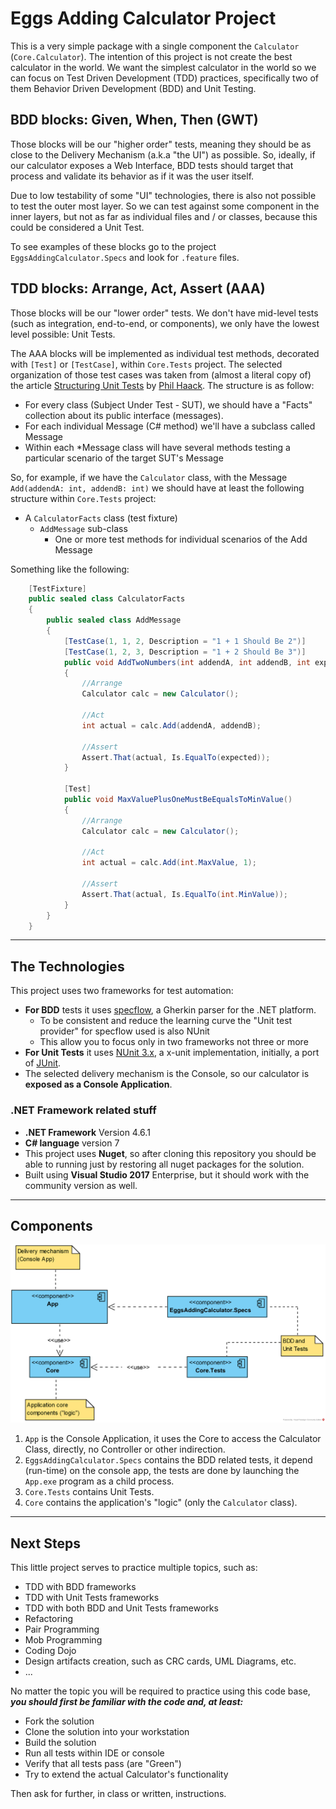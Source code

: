 # Eggs Adding Calculator Project
This is a very simple package with a single component the `Calculator` (`Core.Calculator`). The intention of this project is not create the best calculator in the world. We want the simplest calculator in the world so we can focus on Test Driven Development (TDD) practices, specifically two of them Behavior Driven Development (BDD) and Unit Testing.

## BDD blocks: Given, When, Then (GWT)
Those blocks will be our "higher order" tests, meaning they should be as close to the Delivery Mechanism (a.k.a "the UI") as possible. So, ideally, if our calculator exposes a Web Interface, BDD tests should target that process and validate its behavior as if it was the user itself.

Due to low testability of some "UI" technologies, there is also not possible to test the outer most layer. So we can test against some component in the inner layers, but not as far as individual files and / or classes, because this could be considered a Unit Test.

To see examples of these blocks go to the project `EggsAddingCalculator.Specs` and look for `.feature` files.

## TDD blocks: Arrange, Act, Assert (AAA)
Those blocks will be our "lower order" tests. We don't have mid-level tests (such as integration, end-to-end, or components), we only have the lowest level possible: Unit Tests.

The AAA blocks will be implemented as individual test methods, decorated with `[Test]` or `[TestCase]`, within `Core.Tests` project. The selected organization of those test cases was taken from (almost a literal copy of) the article [Structuring Unit Tests](https://haacked.com/archive/2012/01/02/structuring-unit-tests.aspx/ "Structuring Unit Tests") by [Phil Haack](https://haacked.com/about/ "Phils Bio"). The structure is as follow:

* For every class (Subject Under Test - SUT), we should have a "Facts" collection about its public interface (messages).
* For each individual Message (C# method) we'll have a subclass called <MethodName>Message
* Within each *Message class will have several methods testing a particular scenario of the target SUT's Message

So, for example, if we have the `Calculator` class, with the Message `Add(addendA: int, addendB: int)` we should have at least the following structure within `Core.Tests` project:

* A `CalculatorFacts` class (test fixture)
  * `AddMessage` sub-class
      * One or more test methods for individual scenarios of the Add Message

Something like the following:
``` C#
    [TestFixture]
    public sealed class CalculatorFacts
    {
        public sealed class AddMessage
        {
            [TestCase(1, 1, 2, Description = "1 + 1 Should Be 2")]
            [TestCase(1, 2, 3, Description = "1 + 2 Should Be 3")]
            public void AddTwoNumbers(int addendA, int addendB, int expected)
            {
                //Arrange
                Calculator calc = new Calculator();

                //Act
                int actual = calc.Add(addendA, addendB);

                //Assert
                Assert.That(actual, Is.EqualTo(expected));
            }

            [Test]
            public void MaxValuePlusOneMustBeEqualsToMinValue()
            {
                //Arrange
                Calculator calc = new Calculator();

                //Act
                int actual = calc.Add(int.MaxValue, 1);

                //Assert
                Assert.That(actual, Is.EqualTo(int.MinValue));
            }
        }
    }
```
----

## The Technologies
This project uses two frameworks for test automation:

*  **For BDD** tests it uses [specflow](http://specflow.org/ "specflow home page"), a Gherkin parser for the .NET platform.
	*  To be consistent and reduce the learning curve the "Unit test provider" for specflow used is also NUnit
	*  This allow you to focus only in two frameworks not three or more
*  **For Unit Tests** it uses [NUnit 3.x](http://nunit.org/ "NUnit website"), a x-unit implementation, initially, a port of [JUnit](http://junit.org/junit5/ "JUnit website").
*  The selected delivery mechanism is the Console, so our calculator is **exposed as a Console Application**.

### .NET Framework related stuff

* **.NET Framework** Version 4.6.1
* **C# language** version 7
* This project uses **Nuget**, so after cloning this repository you should be able to running just by restoring all nuget packages for the solution.
* Built using **Visual Studio 2017** Enterprise, but it should work with the community version as well. 


----

## Components
![Components](./Components.png)

1. `App` is the Console Application, it uses the Core to access the Calculator Class, directly, no Controller or other indirection.
2. `EggsAddingCalculator.Specs` contains the BDD related tests, it depend (run-time) on the console app, the tests are done by launching the `App.exe` program as a child process.
3. `Core.Tests` contains Unit Tests.
4. `Core` contains the application's "logic" (only the `Calculator` class).

----

## Next Steps
This little project serves to practice multiple topics, such as:
*  TDD with BDD frameworks
*  TDD with Unit Tests frameworks
*  TDD with both BDD and Unit Tests frameworks
*  Refactoring
*  Pair Programming
*  Mob Programming
*  Coding Dojo
*  Design artifacts creation, such as CRC cards, UML Diagrams, etc.
*  ...

No matter the topic you will be required to practice using this code base, ***you should first be familiar with the code and, at least:***
*  Fork the solution
*  Clone the solution into your workstation
*  Build the solution
*  Run all tests within IDE or console
*  Verify that all tests pass (are "Green")
*  Try to extend the actual Calculator's functionality

Then ask for further, in class or written, instructions.
